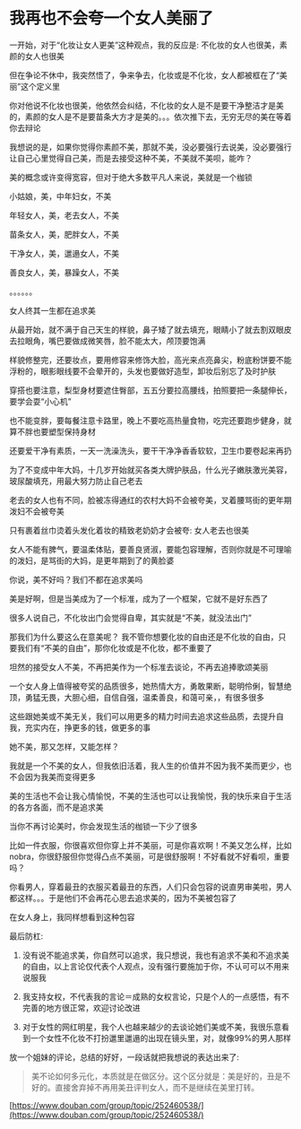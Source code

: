 # 我再也不会夸一个女人美丽了

一开始，对于“化妆让女人更美”这种观点，我的反应是: 不化妆的女人也很美，素颜的女人也很美

但在争论不休中，我突然悟了，争来争去，化妆或是不化妆，女人都被框在了“美丽”这个定义里

你对他说不化妆也很美，他依然会纠结，不化妆的女人是不是要干净整洁才是美的，素颜的女人是不是要苗条大方才是美的。。。依次推下去，无穷无尽的美在等着你去辩论

我想说的是，如果你觉得你素颜不美，那就不美，没必要强行去说美，没必要强行让自己心里觉得自己美，而是去接受这种不美，不美就不美呗，能咋？

美的概念或许变得宽容，但对于绝大多数平凡人来说，美就是一个枷锁

小姑娘，美，中年妇女，不美

年轻女人，美，老去女人，不美

苗条女人，美，肥胖女人，不美

干净女人，美，邋遢女人，不美

善良女人，美，暴躁女人，不美

。。。。。。

女人终其一生都在追求美

从最开始，就不满于自己天生的样貌，鼻子矮了就去填充，眼睛小了就去割双眼皮去拉眼角，嘴巴要做成微笑唇，脸不能太大，颅顶要饱满

样貌修整完，还要妆点，要用修容来修饰大脸，高光来点亮鼻尖，粉底粉饼要不能浮粉的，眼影眼线要不会晕开的，头发也要做好造型，卸妆后别忘了及时护肤

穿搭也要注意，梨型身材要遮住臀部，五五分要拉高腰线，拍照要把一条腿伸长，要学会耍“小心机”

也不能变胖，要每餐注意卡路里，晚上不要吃高热量食物，吃完还要跑步健身，就算不胖也要塑型保持身材

还要爱干净有素质，一天一洗澡洗头，要干干净净香香软软，卫生巾要卷起来再扔

为了不变成中年大妈，十几岁开始就买各类大牌护肤品，什么光子嫩肤激光美容，玻尿酸填充，用最大努力防止自己老去

老去的女人也有不同，脸被冻得通红的农村大妈不会被夸美，叉着腰骂街的更年期泼妇不会被夸美

只有裹着丝巾烫着头发化着妆的精致老奶奶才会被夸: 女人老去也很美

女人不能有脾气，要温柔体贴，要善良贤淑，要能包容理解，否则你就是不可理喻的泼妇，是骂街的大妈，是更年期到了的黄脸婆

你说，美不好吗？我们不都在追求美吗

美是好啊，但是当美成为了一个标准，成为了一个框架，它就不是好东西了

很多人说自己，不化妆出门会觉得自卑，其实就是“不美，就没法出门”

那我们为什么要这么在意美呢？ 我不管你想要化妆的自由还是不化妆的自由，只要我们有“不美的自由”，那你化妆或是不化妆，都不重要了

坦然的接受女人不美，不再把美作为一个标准去谈论，不再去追捧歌颂美丽

一个女人身上值得被夸奖的品质很多，她热情大方，勇敢果断，聪明伶俐，智慧绝顶，勇猛无畏，大胆心细，自信自强，温柔善良，和蔼可亲，，有很多很多

这些跟她美或不美无关，我们可以用更多的精力时间去追求这些品质，去提升自我，充实内在，挣更多的钱，做更多的事

她不美，那又怎样，又能怎样？

我就是一个不美的女人，但我依旧活着，我人生的价值并不因为我不美而更少，也不会因为我美而变得更多

美的生活也不会让我心情愉悦，不美的生活也可以让我愉悦，我的快乐来自于生活的各方各面，而不是追求美

当你不再讨论美时，你会发现生活的枷锁一下少了很多

比如一件衣服，你很喜欢但你穿上并不美丽，可是你喜欢啊！不美又怎么样，比如nobra，你很舒服但你觉得凸点不美丽，可是很舒服啊！不好看就不好看呗，重要吗？

你看男人，穿着最丑的衣服买着最丑的东西，人们只会包容的说直男审美啦，男人都这样。。。于是他们不会再花心思去追求美的，因为不美被包容了

在女人身上，我同样想看到这种包容

最后防杠: 

1. 没有说不能追求美，你自然可以追求，我只想说，我也有追求不美和不追求美的自由，以上言论仅代表个人观点，没有强行要施加于你，不认可可以不用来说服我

2. 我支持女权，不代表我的言论＝成熟的女权言论，只是个人的一点感悟，有不完善的地方很正常，欢迎讨论改进

3. 对于女性的网红明星，我个人也越来越少的去谈论她们美或不美，我很乐意看到一个女性不化妆不打扮邋里邋遢的出现在镜头里，对，就像99%的男人那样

放一个姐妹的评论，总结的好好，一段话就把我想说的表达出来了:

> 美不论如何多元化，本质就是在做区分。这个区分就是：美是好的，丑是不好的。直接舍弃掉不再用美丑评判女人，而不是继续在美里打转。

[https://www.douban.com/group/topic/252460538/](https://www.douban.com/group/topic/252460538/)
